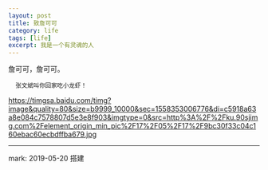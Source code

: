 ```yaml
---
layout: post
title: 致詹可可
category: life
tags: [life]
excerpt: 我是一个有灵魂的人
---
```


詹可可，詹可可。
      
      张文斌叫你回家吃小龙虾！
https://timgsa.baidu.com/timg?image&quality=80&size=b9999_10000&sec=1558353006776&di=c5918a63a8e084c7578807d5e3e8f903&imgtype=0&src=http%3A%2F%2Fku.90sjimg.com%2Felement_origin_min_pic%2F17%2F05%2F17%2F9bc30f33c04c160ebac60ecbdffba679.jpg
      

------------

mark:
  2019-05-20 搭建
